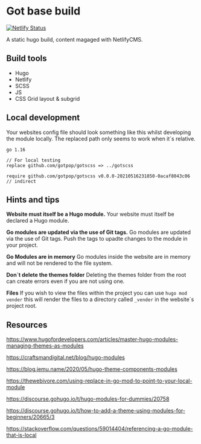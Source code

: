 # Got base build

[![Netlify Status](https://api.netlify.com/api/v1/badges/b29ee9da-9db5-443e-90ab-866f18f20a36/deploy-status)](https://app.netlify.com/sites/gotpop/deploys)

A static hugo build, content magaged with NetlifyCMS.

## Build tools

* Hugo 
* Netlify
* SCSS
* JS
* CSS Grid layout & subgrid

## Local development

Your websites config file should look something like this whilst developing the module locally. The replaced path only seems to work when it´s relative.

```
go 1.16

// For local testing
replace github.com/gotpop/gotscss => ../gotscss

require github.com/gotpop/gotscss v0.0.0-20210516231850-0acaf8043c06 // indirect
```

## Hints and tips
**Website must itself be a Hugo module.**
Your website must itself be declared a Hugo module.

**Go modules are updated via the use of Git tags.**
Go modules are updated via the use of Git tags. Push the tags to upadte changes to the module in your project.

**Go Modules are in memory**
Go modules inside the website are in memory and will not be rendered to the file system.

**Don´t delete the themes folder**
Deleting the themes folder from the root can create errors even if you are not using one.

**Files**
If you wish to view the files within the project you can use `hugo mod vender` this will render the files to a directory called `_vender` in the website´s project root.

## Resources

https://www.hugofordevelopers.com/articles/master-hugo-modules-managing-themes-as-modules

https://craftsmandigital.net/blog/hugo-modules

https://blog.jemu.name/2020/05/hugo-theme-components-modules

https://thewebivore.com/using-replace-in-go-mod-to-point-to-your-local-module

https://discourse.gohugo.io/t/hugo-modules-for-dummies/20758

https://discourse.gohugo.io/t/how-to-add-a-theme-using-modules-for-beginners/20665/3

https://stackoverflow.com/questions/59014404/referencing-a-go-module-that-is-local